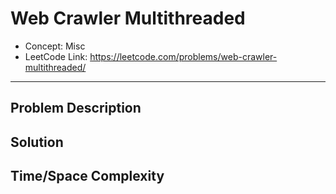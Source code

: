 # Web Crawler Multithreaded

- Concept: Misc
- LeetCode Link: https://leetcode.com/problems/web-crawler-multithreaded/

---

## Problem Description

## Solution

## Time/Space Complexity

